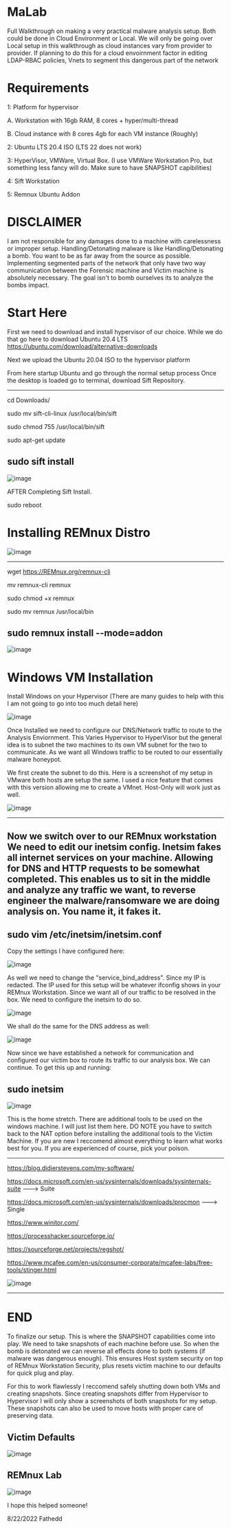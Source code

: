 # MaLab
Full Walkthrough on making a very practical malware analysis setup. Both could be done in Cloud Environment or Local.
We will only be going over Local setup in this walkthrough as cloud instances vary from provider to provider. If planning to do this for a cloud envoirnment factor in editing LDAP-RBAC policies, Vnets to segment this dangerous part of the network

# Requirements

1: Platform for hypervisor
 
   A. Workstation with 16gb RAM, 8 cores + hyper/multi-thread
 
   B. Cloud instance with 8 cores 4gb for each VM instance (Roughly)

2: Ubuntu LTS 20.4 ISO (LTS 22 does not work)

3: HyperVisor, VMWare, Virtual Box. (I use VMWare Workstation Pro, but something less fancy will do. Make sure to have SNAPSHOT capibilities)

4: Sift Workstation

5: Remnux Ubuntu Addon

# DISCLAIMER

I am not responsible for any damages done to a machine with carelessness or improper setup. Handling/Detonating malware is like Handling/Detonating a bomb. You want to be as far away from the source as possible. Implementing segmented parts of the network that only have two way communication between the Forensic machine and Victim machine is absolutely necessary. The goal isn't to bomb ourselves its to analyze the bombs impact.

# Start Here

First we need to download and install hypervisor of our choice. While we do that go here to download Ubuntu 20.4 LTS 
https://ubuntu.com/download/alternative-downloads

Next we upload the Ubuntu 20.04 ISO to the hypervisor platform

From here startup Ubuntu and go through the normal setup process
Once the desktop is loaded go to terminal, download Sift Repository. 

---------------------------------------------------------------------
cd Downloads/

sudo mv sift-cli-linux /usr/local/bin/sift

sudo chmod 755 /usr/local/bin/sift

sudo apt-get update

sudo sift install
----------------------------------------------------------------------

![image](https://user-images.githubusercontent.com/110573266/186030045-e0acdfe6-7c49-4903-a747-88408395100c.png)



AFTER Completing Sift Install.

sudo reboot

# Installing REMnux Distro
![image](https://user-images.githubusercontent.com/110573266/186029473-22f484d7-9440-4a9a-b8d2-217df9ebbfc7.png)

----------------------------------------------------------------------------------------------------------------
wget https://REMnux.org/remnux-cli

mv remnux-cli remnux <For Easy Access>

sudo chmod +x remnux

sudo mv remnux /usr/local/bin

sudo remnux install --mode=addon
----------------------------------------------------------------------------------------------------------------
![image](https://user-images.githubusercontent.com/110573266/186030869-9010a03a-0db1-4ee3-a1a8-6ec69debde61.png)


# Windows VM Installation
Install Windows on your Hypervisor (There are many guides to help with this I am not going to go into too much detail here)

![image](https://user-images.githubusercontent.com/110573266/186035045-5cef82b1-89d8-41f9-a70c-1907bb1c86a0.png)

Once Installed we need to configure our DNS/Network traffic to route to the Analysis Enviornment. This Varies Hypervisor to HyperVisor but the general idea is to subnet the two machines to its own VM subnet for the two to communicate. As we want all Windows traffic to be routed to our essentially malware honeypot.

We first create the subnet to do this.
Here is a screenshot of my setup in VMware both hosts are setup the same. I used a nice feature that comes with this version allowing me to create a VMnet. Host-Only will work just as well. 

![image](https://user-images.githubusercontent.com/110573266/186047984-92fa5fd0-90e2-4969-a260-c1769c9656fe.png)

--------------------------------------------------------------------------------

Now we switch over to our REMnux workstation
We need to edit our inetsim config. Inetsim fakes all internet services on your machine. Allowing for DNS and HTTP requests to be somewhat completed. This enables us to sit in the middle and analyze any traffic we want, to reverse engineer the malware/ransomware we are doing analysis on. You name it, it fakes it.
--------------------------------------------------------------------------------
sudo vim /etc/inetsim/inetsim.conf
--------------------------------------------------------------------------------

Copy the settings I have configured here:

![image](https://user-images.githubusercontent.com/110573266/186050338-0a948964-7b19-4e14-8eeb-c12b550cc67b.png)


As well we need to change the "service_bind_address". Since my IP is redacted. The IP used for this setup will be whatever ifconfig shows in your REMnux Workstation. Since we want all of our traffic to be resolved in the box. We need to configure the inetsim to do so. 

![image](https://user-images.githubusercontent.com/110573266/186052768-6a279742-05c0-46e5-8253-a865fb7f46f5.png)

We shall do the same for the DNS address as well:

![image](https://user-images.githubusercontent.com/110573266/186052895-b5bcfe15-1232-471b-81ff-c10e6f526c64.png)

Now since we have established a network for communication and configured our victim box to route its traffic to our analysis box. We can continue. To get this up and running:

sudo inetsim
---------------------

![image](https://user-images.githubusercontent.com/110573266/186053468-d82aac31-306b-4b76-9428-4a676b2b0fa5.png)

This is the home stretch. There are additional tools to be used on the windows machine. I will just list them here. DO NOTE you have to switch back to the NAT option before installing the additional tools to the Victim Machine. If you are new I reccomend almost everything to learn what works best for you. If you are experienced of course, pick your poison.

-----------------------------------------------------------------------------------------------------------------------------
https://blog.didierstevens.com/my-software/

https://docs.microsoft.com/en-us/sysinternals/downloads/sysinternals-suite ---> Suite

https://docs.microsoft.com/en-us/sysinternals/downloads/procmon ---> Single

https://www.winitor.com/

https://processhacker.sourceforge.io/

https://sourceforge.net/projects/regshot/

https://www.mcafee.com/en-us/consumer-corporate/mcafee-labs/free-tools/stinger.html


![image](https://user-images.githubusercontent.com/110573266/186064331-1e63c7c7-a41e-4a87-a9d8-f3c9c0c8a112.png)


------------------------------------------------------------------------------------------------------------------------------
# END 
To finalize our setup. This is where the SNAPSHOT capabilities come into play. We need to take snapshots of each machine before use. So when the bomb is detonated we can reverse all effects done to both systems (if malware was dangerous enough). This ensures Host system security on top of REMnux Workstation Security, plus resets victim machine to our defaults for quick plug and play.

For this to work flawlessly I reccomend safely shutting down both VMs and creating snapshots. Since creating snapshots differ from Hypervisor to Hypervisor I will only show a screenshots of both snapshots for my setup. These snapshots can also be used to move hosts with proper care of preserving data.

Victim Defaults
----------------

![image](https://user-images.githubusercontent.com/110573266/186066463-d799e42e-cdb2-4a10-a102-62f888985c08.png)

REMnux Lab
----------------

![image](https://user-images.githubusercontent.com/110573266/186066602-da2b4372-2797-4a5a-adc2-d46d8752dc20.png)


I hope this helped someone!

8/22/2022 Fathedd
